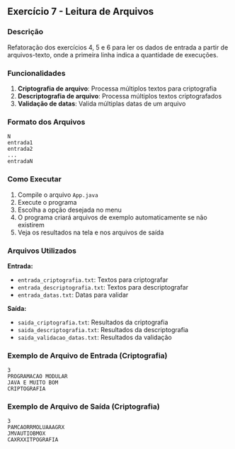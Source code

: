 ## Exercício 7 - Leitura de Arquivos

### Descrição
Refatoração dos exercícios 4, 5 e 6 para ler os dados de entrada a partir de arquivos-texto, onde a primeira linha indica a quantidade de execuções.

### Funcionalidades
1. **Criptografia de arquivo**: Processa múltiplos textos para criptografia
2. **Descriptografia de arquivo**: Processa múltiplos textos criptografados
3. **Validação de datas**: Valida múltiplas datas de um arquivo

### Formato dos Arquivos
```
N
entrada1
entrada2
...
entradaN
```

### Como Executar
1. Compile o arquivo `App.java`
2. Execute o programa
3. Escolha a opção desejada no menu
4. O programa criará arquivos de exemplo automaticamente se não existirem
5. Veja os resultados na tela e nos arquivos de saída

### Arquivos Utilizados
**Entrada:**
- `entrada_criptografia.txt`: Textos para criptografar
- `entrada_descriptografia.txt`: Textos para descriptografar
- `entrada_datas.txt`: Datas para validar

**Saída:**
- `saida_criptografia.txt`: Resultados da criptografia
- `saida_descriptografia.txt`: Resultados da descriptografia
- `saida_validacao_datas.txt`: Resultados da validação

### Exemplo de Arquivo de Entrada (Criptografia)
```
3
PROGRAMACAO MODULAR
JAVA E MUITO BOM
CRIPTOGRAFIA
```

### Exemplo de Arquivo de Saída (Criptografia)
```
3
PAMCAORRMOLUAAAGRX
JMVAUTIOBMOX
CAXRXXITPOGRAFIA
```
